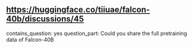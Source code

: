 ## https://huggingface.co/tiiuae/falcon-40b/discussions/45

contains_question: yes
question_part: Could you share the full pretraining data of Falcon-40B